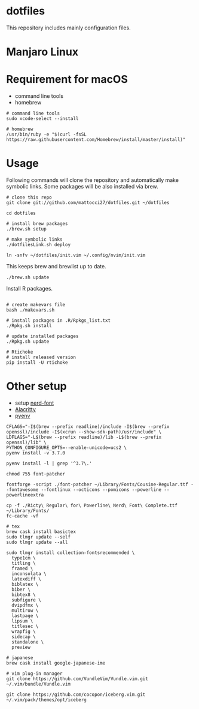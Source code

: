 # dotfiles
This repository includes mainly configuration files.

# Manjaro Linux

# Requirement for macOS
- command line tools
- homebrew

```shell
# command line tools
sudo xcode-select --install

# homebrew
/usr/bin/ruby -e "$(curl -fsSL https://raw.githubusercontent.com/Homebrew/install/master/install)"
```

# Usage
Following commands will clone the repository and automatically make symbolic links. Some packages will be also installed via brew.
```shell
# clone this repo
git clone git://github.com/mattocci27/dotfiles.git ~/dotfiles

cd dotfiles

# install brew packages
./brew.sh setup

# make symbolic links
./dotfilesLink.sh deploy

ln -snfv ~/dotfiles/init.vim ~/.config/nvim/init.vim
```

This keeps brew and brewlist up to date.
```shell
./brew.sh update
```

Install R packages.
```shell

# create makevars file
bash ./makevars.sh

# install packages in .R/Rpkgs_list.txt
./Rpkg.sh install

# update installed packages
./Rpkg.sh update

# Rtichoke
# install released version
pip install -U rtichoke
```

# Other setup
- setup [nerd-font](https://qiita.com/sizukutamago/items/2ba906ab3fa404eac02d)
- [Alacritty](https://github.com/jwilm/alacritty)
- [pyenv](https://qiita.com/crankcube@github/items/15f06b32ec56736fc43a)

```shell
CFLAGS="-I$(brew --prefix readline)/include -I$(brew --prefix openssl)/include -I$(xcrun --show-sdk-path)/usr/include" \
LDFLAGS="-L$(brew --prefix readline)/lib -L$(brew --prefix openssl)/lib" \
PYTHON_CONFIGURE_OPTS=--enable-unicode=ucs2 \
pyenv install -v 3.7.0

pyenv install -l | grep '^3.7\.'

```

```shell
chmod 755 font-patcher

fontforge -script ./font-patcher ~/Library/Fonts/Cousine-Regular.ttf --fontawesome --fontlinux --octicons --pomicons --powerline --powerlineextra

cp -f ./Ricty\ Regular\ for\ Powerline\ Nerd\ Font\ Complete.ttf ~/Library/Fonts/
fc-cache -vf

```



```shell
# tex
brew cask install basictex
sudo tlmgr update --self
sudo tlmgr update --all

sudo tlmgr install collection-fontsrecommended \
  type1cm \
  titling \
  framed \
  inconsolata \
  latexdiff \
  biblatex \
  biber \
  bibtex8 \
  subfigure \
  dvipdfmx \
  multirow \
  lastpage \
  lipsum \
  titlesec \
  wrapfig \
  sidecap \
  standalone \
  preview

# japanese
brew cask install google-japanese-ime

# vim plug-in manager
git clone https://github.com/VundleVim/Vundle.vim.git ~/.vim/bundle/Vundle.vim

git clone https://github.com/cocopon/iceberg.vim.git ~/.vim/pack/themes/opt/iceberg
```
